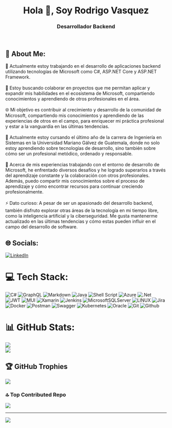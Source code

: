 <h1 align="center">Hola 👋, Soy Rodrigo Vasquez</h1>
<h3 align="center">Desarrollador Backend</h3><br />

## 🧠 About Me:<br>
🔭 Actualmente estoy trabajando en el desarrollo de aplicaciones backend utilizando tecnologías de Microsoft como C#, ASP.NET Core y ASP.NET Framework.<br><br>👯 Estoy buscando colaborar en proyectos que me permitan aplicar y expandir mis habilidades en el ecosistema de Microsoft, compartiendo conocimientos y aprendiendo de otros profesionales en el área.<br><br>🌐 Mi objetivo es contribuir al crecimiento y desarrollo de la comunidad de Microsoft, compartiendo mis conocimientos y aprendiendo de las experiencias de otros en el campo, para enriquecer mi práctica profesional y estar a la vanguardia en las últimas tendencias.<br><br>🌱 Actualmente estoy cursando el último año de la carrera de Ingeniería en Sistemas en la Universidad Mariano Gálvez de Guatemala, donde no solo estoy aprendiendo sobre tecnologías de desarrollo, sino también sobre cómo ser un profesional metódico, ordenado y responsable.<br><br>💬 Acerca de mis experiencias trabajando con el entorno de desarrollo de Microsoft, he enfrentado diversos desafíos y he logrado superarlos a través del aprendizaje constante y la colaboración con otros profesionales. Además, puedo compartir mis conocimientos sobre el proceso de aprendizaje y cómo encontrar recursos para continuar creciendo profesionalmente.<br><br>⚡ Dato curioso: A pesar de ser un apasionado del desarrollo backend, también disfruto explorar otras áreas de la tecnología en mi tiempo libre, como la inteligencia artificial y la ciberseguridad. Me gusta mantenerme actualizado en las últimas tendencias y cómo estas pueden influir en el campo del desarrollo de software.


## 🌐 Socials:
[![LinkedIn](https://img.shields.io/badge/LinkedIn-%230077B5.svg?logo=linkedin&logoColor=white)](https://linkedin.com/in/https://www.linkedin.com/in/rodrigovasquezm/) 

# 💻 Tech Stack:
![C#](https://img.shields.io/badge/c%23-%23239120.svg?style=for-the-badge&logo=c-sharp&logoColor=white) ![GraphQL](https://img.shields.io/badge/-GraphQL-E10098?style=for-the-badge&logo=graphql&logoColor=white) ![Markdown](https://img.shields.io/badge/markdown-%23000000.svg?style=for-the-badge&logo=markdown&logoColor=white) ![Java](https://img.shields.io/badge/java-%23ED8B00.svg?style=for-the-badge&logo=java&logoColor=white) ![Shell Script](https://img.shields.io/badge/shell_script-%23121011.svg?style=for-the-badge&logo=gnu-bash&logoColor=white) ![Azure](https://img.shields.io/badge/azure-%230072C6.svg?style=for-the-badge&logo=azure-devops&logoColor=white) ![.Net](https://img.shields.io/badge/.NET-5C2D91?style=for-the-badge&logo=.net&logoColor=white) ![JWT](https://img.shields.io/badge/JWT-black?style=for-the-badge&logo=JSON%20web%20tokens) ![MUI](https://img.shields.io/badge/MUI-%230081CB.svg?style=for-the-badge&logo=material-ui&logoColor=white) ![Xamarin](https://img.shields.io/badge/Xamarin-3199DC?style=for-the-badge&logo=xamarin&logoColor=white) ![Jenkins](https://img.shields.io/badge/jenkins-%232C5263.svg?style=for-the-badge&logo=jenkins&logoColor=white) ![MicrosoftSQLServer](https://img.shields.io/badge/Microsoft%20SQL%20Sever-CC2927?style=for-the-badge&logo=microsoft%20sql%20server&logoColor=white) ![LINUX](https://img.shields.io/badge/Linux-FCC624?style=for-the-badge&logo=linux&logoColor=black) ![Jira](https://img.shields.io/badge/jira-%230A0FFF.svg?style=for-the-badge&logo=jira&logoColor=white) ![Docker](https://img.shields.io/badge/docker-%230db7ed.svg?style=for-the-badge&logo=docker&logoColor=white) ![Postman](https://img.shields.io/badge/Postman-FF6C37?style=for-the-badge&logo=postman&logoColor=white) ![Swagger](https://img.shields.io/badge/-Swagger-%23Clojure?style=for-the-badge&logo=swagger&logoColor=white) ![Kubernetes](https://img.shields.io/badge/kubernetes-%23326ce5.svg?style=for-the-badge&logo=kubernetes&logoColor=white) ![Oracle](https://img.shields.io/badge/Oracle-F80000?style=for-the-badge&logo=oracle&logoColor=white) ![Git](https://img.shields.io/badge/Git-F80000?style=for-the-badge&logo=git&logoColor=white) ![Github](https://img.shields.io/badge/Github-000000?style=for-the-badge&logo=github&logoColor=white)
# 📊 GitHub Stats:
![](https://github-readme-stats.vercel.app/api?username=rvasquez20&show_icons=true&theme=react&locale=es&hide_border=true&count_private=true)<br/>
![](https://github-readme-streak-stats.herokuapp.com/?user=RVasquez20&theme=react&hide_border=false)<br/>

## 🏆 GitHub Trophies
![](https://github-profile-trophy.vercel.app/?username=RVasquez20&theme=gitdimmed&no-frame=false&no-bg=false&margin-w=4)


### 🔝 Top Contributed Repo
![](https://github-contributor-stats.vercel.app/api?username=RVasquez20&limit=10&theme=react&combine_all_yearly_contributions=true&locale=es&hide_border=true&count_private=true)

---
[![](https://visitcount.itsvg.in/api?id=RVasquez20&icon=5&color=0)](https://visitcount.itsvg.in)

<!-- Proudly created with GPRM ( https://gprm.itsvg.in ) -->